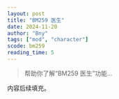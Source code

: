 ```yaml
---
layout: post
title: "BM259 医生"
date: 2024-11-20
author: "Bny"
tags: ["mod", "character"]
scode: bm259
reading_time: 5
---
```


> 帮助你了解“BM259 医生”功能...

内容后续填充。
